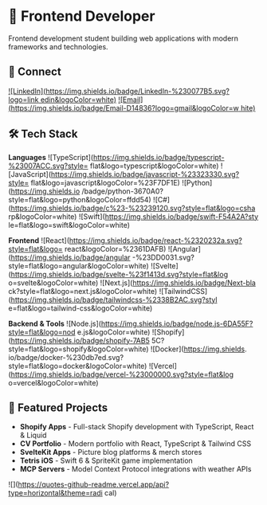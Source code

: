 # 👋 Frontend Developer

  Frontend development student building web applications with modern
  frameworks and technologies.

  ## 🔗 Connect
  [![LinkedIn](https://img.shields.io/badge/LinkedIn-%230077B5.svg?logo=link
  edin&logoColor=white)](https://linkedin.com/in/noel-gill-136763306)
  [![Email](https://img.shields.io/badge/Email-D14836?logo=gmail&logoColor=w
  hite)](mailto:cubza@protonmail.com)

  ## 🛠️ Tech Stack

  **Languages**
  ![TypeScript](https://img.shields.io/badge/typescript-%23007ACC.svg?style=
  flat&logo=typescript&logoColor=white)
  ![JavaScript](https://img.shields.io/badge/javascript-%23323330.svg?style=
  flat&logo=javascript&logoColor=%23F7DF1E) ![Python](https://img.shields.io
  /badge/python-3670A0?style=flat&logo=python&logoColor=ffdd54)
  ![C#](https://img.shields.io/badge/c%23-%23239120.svg?style=flat&logo=csha
  rp&logoColor=white) ![Swift](https://img.shields.io/badge/swift-F54A2A?sty
  le=flat&logo=swift&logoColor=white)

  **Frontend**
  ![React](https://img.shields.io/badge/react-%2320232a.svg?style=flat&logo=
  react&logoColor=%2361DAFB) ![Angular](https://img.shields.io/badge/angular
  -%23DD0031.svg?style=flat&logo=angular&logoColor=white)
  ![Svelte](https://img.shields.io/badge/svelte-%23f1413d.svg?style=flat&log
  o=svelte&logoColor=white) ![Next.js](https://img.shields.io/badge/Next-bla
  ck?style=flat&logo=next.js&logoColor=white)
  ![TailwindCSS](https://img.shields.io/badge/tailwindcss-%2338B2AC.svg?styl
  e=flat&logo=tailwind-css&logoColor=white)

  **Backend & Tools**
  ![Node.js](https://img.shields.io/badge/node.js-6DA55F?style=flat&logo=nod
  e.js&logoColor=white) ![Shopify](https://img.shields.io/badge/shopify-7AB5
  5C?style=flat&logo=shopify&logoColor=white) ![Docker](https://img.shields.
  io/badge/docker-%230db7ed.svg?style=flat&logo=docker&logoColor=white)
  ![Vercel](https://img.shields.io/badge/vercel-%23000000.svg?style=flat&log
  o=vercel&logoColor=white)

  ## 🚀 Featured Projects

  - **Shopify Apps** - Full-stack Shopify development with TypeScript, React
   & Liquid
  - **CV Portfolio** - Modern portfolio with React, TypeScript & Tailwind
  CSS
  - **SvelteKit Apps** - Picture blog platforms & merch stores
  - **Tetris iOS** - Swift 6 & SpriteKit game implementation
  - **MCP Servers** - Model Context Protocol integrations with weather APIs

  ![](https://quotes-github-readme.vercel.app/api?type=horizontal&theme=radi
  cal)
